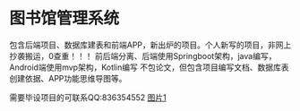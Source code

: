# 图书馆管理系统
包含后端项目、数据库建表和前端APP，新出炉的项目。个人新写的项目，非网上抄袭搬运，0查重！！！
前后端分离、后端使用Springboot架构，java编写，Android端使用mvp架构，Kotlin编写
不包论文，但包含项目编写文档、数据库表创建依据、APP功能思维导图等。

需要毕设项目的可联系QQ:836354552
[图片1](https://github.com/lidongRebirth/BookmanageApp/blob/main/mmexport1680882758917.jpg)
